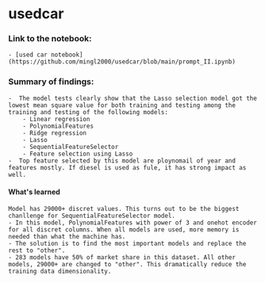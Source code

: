 # usedcar
### Link to the notebook:
    - [used car notebook](https://github.com/mingl2000/usedcar/blob/main/prompt_II.ipynb)

### Summary of findings:
    -  The model tests clearly show that the Lasso selection model got the lowest mean square value for both training and testing among the training and testing of the following models:
        - Linear regression 
        - PolynomialFeatures
        - Ridge regression
        - Lasso
        - SequentialFeatureSelector
        - Feature selection using Lasso
    -  Top feature selected by this model are ploynomail of year and features mostly. If diesel is used as fule, it has strong impact as well.      

#### What's learned
    Model has 29000+ discret values. This turns out to be the biggest chanllenge for SequentialFeatureSelector model.
    - In this model, PolynomialFeatures with power of 3 and onehot encoder for all discret columns. When all models are used, more memory is needed than what the machine has.
    - The solution is to find the most important models and replace the rest to "other". 
    - 283 models have 50% of market share in this dataset. All other models, 29000+ are changed to "other". This dramatically reduce the training data dimensionality. 